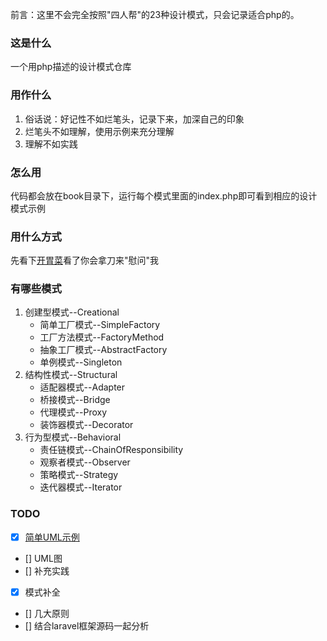 前言：这里不会完全按照"四人帮"的23种设计模式，只会记录适合php的。

### 这是什么
一个用php描述的设计模式仓库

### 用作什么
1. 俗话说：好记性不如烂笔头，记录下来，加深自己的印象
2. 烂笔头不如理解，使用示例来充分理解
3. 理解不如实践

### 怎么用
代码都会放在book目录下，运行每个模式里面的index.php即可看到相应的设计模式示例

### 用什么方式
先看下[开胃菜][2]看了你会拿刀来"慰问"我

### 有哪些模式
1. 创建型模式--Creational
    * 简单工厂模式--SimpleFactory
    * 工厂方法模式--FactoryMethod
    * 抽象工厂模式--AbstractFactory
    * 单例模式--Singleton
2. 结构性模式--Structural
    * 适配器模式--Adapter
    * 桥接模式--Bridge
    * 代理模式--Proxy
    * 装饰器模式--Decorator
3. 行为型模式--Behavioral
    * 责任链模式--ChainOfResponsibility
    * 观察者模式--Observer
    * 策略模式--Strategy
    * 迭代器模式--Iterator

### TODO
* [x] [简单UML示例][1]
* [] UML图
* [] 补充实践
* [x] 模式补全
* [] 几大原则
* [] 结合laravel框架源码一起分析

[1]: ./uml.md
[2]: ./Polymorphism.php